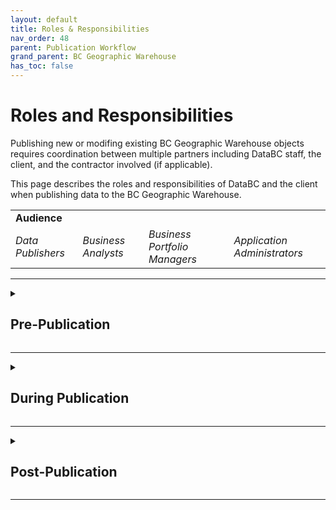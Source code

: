 ```yaml
---
layout: default
title: Roles & Responsibilities
nav_order: 48
parent: Publication Workflow
grand_parent: BC Geographic Warehouse
has_toc: false
---
```


<h1>Roles and Responsibilities</h1>

Publishing new or modifing existing BC Geographic Warehouse objects requires coordination between multiple partners including DataBC staff, the client, and the contractor involved (if applicable). 

This page describes the roles and responsibilities of DataBC and the client when publishing data to the BC Geographic Warehouse.

<table>
	<tr>
		<td><b>Audience</b></td>
	</tr>
	<tr>
		<td><i>Data Publishers</i></td>
		<td><i>Business Analysts</i></td>
		<td><i>Business Portfolio Managers</i></td>
		<td><i>Application Administrators</i></td>
	</tr>
</table>

------------------------------

<details> 
  <summary> <h2><b>Pre-Publication</b></h2> </summary>

<h3>DataBC</h3>
<table>
	<tr>
		<td>1.</td>
		<td>Provide documentation on the client workflow for publishing, maintaining, and retiring data sets (known as the data lifecycle) in the BC Geographic Warehouse</td>
	</tr>
	<tr>
		<td></td>
		<td><i>Additional consulting services may be requested for preparing the source data, prior to a data publication request being initiated</i></td>
	</tr>
</table>
  
<h3>Client</h3>
<table>
	<tr>
		<td>1.</td>
		<td>Review all required documentation as described in the <a href="https://bcgov.github.io/data-publication/pages/dps_bcgw_w.html">Data Publication Workflow</a></td>
	</tr>
	<tr>
		<td>2.</td>
		<td>Ensure that the data to be published follows standards and guidelines as described in: <br> - BC Geographic Warehouse - <a href="https://bcgov.github.io/data-publication/pages/dsg_bcgw_data_standards.html">Data Standards and Guidelines</a> <br> - <a href="https://bcgov.github.io/data-publication/pages/dsg.html">Common Standards and Guidelines</a></td>
	</tr>
	<tr>
		<td>3.</td>
		<td>Ensure that the data to be published is in a production state and ready for publishing in the BC Geographic Warehouse prior to requesting publication. <br><i>Considerations may be made where new applications being built rely on testing the data throughout deployments in delivery and test database environments.</i></td>
	</tr>
	<tr>
		<td>4.</td>
		<td>Complete the <a href="https://bcgov.github.io/data-publication/pages/images/Dataset_Model_Current_TEMPLATE.xlsx">Dataset Model</a> in preparation for submitting the request to publish (this is a requirement to request publication)</td>
	</tr>
	<tr>
		<td>5.</td>
		<td>Submit the request to publish in the <a href="https://dpdd.atlassian.net/servicedesk/customer/portal/1">Data Sytems and Services Request System</a> as a <a href="https://dpdd.atlassian.net/servicedesk/customer/portal/1/group/5/create/28">Share New Data</a> request</td>
	</tr>
</table>
</details>

------------------------------

<details>
  <summary> <h2><b>During Publication</b></h2> </summary>

<h3>DataBC</h3>

<table>
	<tr>
		<td>1.</td>
		<td>Be available to the client for additional questions or issues that arise throughout the publication process</td>
	</tr>
	<tr>
		<td>2.</td>
		<td>Schedule regular meetings with the client, at mutually convenient times, for each stage in the data publication process</td>
	</tr>
	<tr>
		<td>3.</td>
		<td>Communicate timelines for each stage in the data publication process</td>
	</tr>
	<tr>
		<td>4.</td>
		<td>Provide updated timelines when affected by change of scope, technology or shifts in priorities</td>
	</tr>
	<tr>
		<td>5.</td>
		<td>Review and provide feedback on the Dataset Model as submitted by the client</td>
	</tr>
	<tr>
		<td>6.</td>
		<td>Review and publish a layer file in iMapBC and/or the Layer Library, if applicable</td>
	</tr>
	<tr>
		<td>7.</td>
		<td>Review and publish BC Data Catalogue metadata record(s)</td>
	</tr>
	<tr>
		<td>8.</td>
		<td>Configure Data Distribution, if the data will be available for download</td>
	</tr>
	<tr>
		<td>9.</td>
		<td>When there is a DataBC hosted map application involved (not including iMapBC), plan and coordinate required application changes through the Delivery, Test, Production environments</td>
	</tr>
	<tr>
		<td>10.</td>
		<td>Deploy data sets to Delivery, Test and Production BCGW environments</td>
	</tr>
	<tr>
		<td>11.</td>
		<td>Configure and schedule data replications from source to target (BCGW)</td>
	</tr>
	<tr>
		<td>12.</td>
		<td>Communicate any issues or concerns with the client as they arise</td>
	</tr>
</table>

<h3>Client</h3>

<table>
	<tr>
		<td>1.</td>
		<td>Communicate with the DataBC team via the Share New Data request created in the Data Sytems and Services Request System</td>
	</tr>
	<tr>
		<td>2.</td>
		<td>Attend and contribute to all regularly scheduled meetings throughout the data publication process</td>
	</tr>
	<tr>
		<td>3.</td>
		<td>Communicate with the DataBC team when there are changes to scope or shifts in priorities</td>
	</tr>
	<tr>
		<td>4.</td>
		<td>Address issues or concerns as they arise. If issue resolution impacts timelines, this will be communicated with DataBC</td>
	</tr>
	<tr>
		<td>5.</td>
		<td>If the dataset is to be configured for use in iMapBC, the Layer Library, ArcGIS Online, or as a WMS, the client will supply a layer file. <br> - <i>DataBC is available to provide this service when the business area does not have GIS support.</i></td>
	</tr>
	<tr>
		<td>6.</td>
		<td>Prepare the BC Data Catalogue record and set the State to Pending Publish prior to data being migrated to production</td>
	</tr>
	<tr>
		<td>7.</td>
		<td>Complete and submit the Open Data Assessment and checklist to DataBC where the data will be licensed under the Open Government Licence – British Columbia</td>
	</tr>
</table>
</details>
  
------------------------------

<details>
  <summary> <h2><b>Post-Publication</b></h2> </summary>

<h3>DataBC</h3>

<table>
	<tr>
		<td>1.</td>
		<td>Provide an opportunity for feedback at the close of the project</td>
	</tr>
	<tr>
		<td>2.</td>
		<td>Review client feedback and apply learnings to related aspects of the data publication process</td>
	</tr>
	<tr>
		<td>3.</td>
		<td>Continuously monitor scheduled replications and address any issues as they arise</td>
	</tr>
	<tr>
		<td>4.</td>
		<td>Notify client of any issues with the data, access, layer presentation, distribution, or configured applications throughout the lifecycle of the data</td>
	</tr>
</table>

<h3>Client</h3>

<table>
	<tr>
		<td>1.</td>
		<td>Provide the DataBC team with feedback at the close of the project</td>
	</tr>
	<tr>
		<td>2.</td>
		<td>Ensure source data model remains unchanged. Changes to the data model post-project can occur, but will be initiated through a separate request</td>
	</tr>
	<tr>
		<td>3.</td>
		<td>Maintain BC Data Catalogue record with current information throughout the lifecycle of the data</td>
	</tr>
	<tr>
		<td>4.</td>
		<td>Notify DataBC when the dataset is at the end of its lifecycle and should be retired</td>
	</tr>
	<tr>
		<td>5.</td>
		<td>Notify DataBC of any issues with the data, access, layer presentation, distribution, or configured applications throughout the lifecycle of the data</td>
	</tr>
	<tr>
		<td>6.</td>
		<td>Maintain and resolve any issues that arise with the source data for replication to the BCGW throughout the lifecycle of the data</td>
	</tr>
</table>
</details>
  
------------------------------
